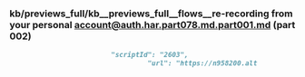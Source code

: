 ### kb/previews_full/kb__previews_full__flows__re-recording from your personal account@auth.har.part078.md.part001.md (part 002)

```md
                         "scriptId": "2603",
                                  "url": "https://n958200.alt
```

```
